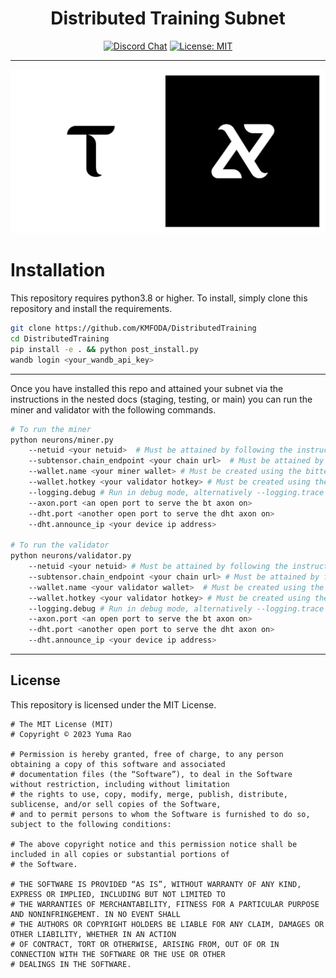 
<div align="center">

# **Distributed Training Subnet** <!-- omit in toc -->
[![Discord Chat](https://img.shields.io/discord/308323056592486420.svg)](https://discord.gg/bittensor)
[![License: MIT](https://img.shields.io/badge/License-MIT-yellow.svg)](https://opensource.org/licenses/MIT) 

</div>

---

![Subnet25](assets/Subnet25.jpg)

# Installation
This repository requires python3.8 or higher. To install, simply clone this repository and install the requirements.
```bash
git clone https://github.com/KMFODA/DistributedTraining
cd DistributedTraining
pip install -e . && python post_install.py
wandb login <your_wandb_api_key>
```

---

Once you have installed this repo and attained your subnet via the instructions in the nested docs (staging, testing, or main) you can run the miner and validator with the following commands.
```bash
# To run the miner
python neurons/miner.py 
    --netuid <your netuid>  # Must be attained by following the instructions in the docs/running_on_*.md files
    --subtensor.chain_endpoint <your chain url>  # Must be attained by following the instructions in the docs/running_on_*.md files
    --wallet.name <your miner wallet> # Must be created using the bittensor-cli
    --wallet.hotkey <your validator hotkey> # Must be created using the bittensor-cli
    --logging.debug # Run in debug mode, alternatively --logging.trace for trace mode
    --axon.port <an open port to serve the bt axon on>
    --dht.port <another open port to serve the dht axon on>
    --dht.announce_ip <your device ip address>

# To run the validator
python neurons/validator.py 
    --netuid <your netuid> # Must be attained by following the instructions in the docs/running_on_*.md files
    --subtensor.chain_endpoint <your chain url> # Must be attained by following the instructions in the docs/running_on_*.md files
    --wallet.name <your validator wallet>  # Must be created using the bittensor-cli
    --wallet.hotkey <your validator hotkey> # Must be created using the bittensor-cli
    --logging.debug # Run in debug mode, alternatively --logging.trace for trace mode
    --axon.port <an open port to serve the bt axon on>
    --dht.port <another open port to serve the dht axon on>
    --dht.announce_ip <your device ip address>
```

</div>

---

## License
This repository is licensed under the MIT License.
```text
# The MIT License (MIT)
# Copyright © 2023 Yuma Rao

# Permission is hereby granted, free of charge, to any person obtaining a copy of this software and associated
# documentation files (the “Software”), to deal in the Software without restriction, including without limitation
# the rights to use, copy, modify, merge, publish, distribute, sublicense, and/or sell copies of the Software,
# and to permit persons to whom the Software is furnished to do so, subject to the following conditions:

# The above copyright notice and this permission notice shall be included in all copies or substantial portions of
# the Software.

# THE SOFTWARE IS PROVIDED “AS IS”, WITHOUT WARRANTY OF ANY KIND, EXPRESS OR IMPLIED, INCLUDING BUT NOT LIMITED TO
# THE WARRANTIES OF MERCHANTABILITY, FITNESS FOR A PARTICULAR PURPOSE AND NONINFRINGEMENT. IN NO EVENT SHALL
# THE AUTHORS OR COPYRIGHT HOLDERS BE LIABLE FOR ANY CLAIM, DAMAGES OR OTHER LIABILITY, WHETHER IN AN ACTION
# OF CONTRACT, TORT OR OTHERWISE, ARISING FROM, OUT OF OR IN CONNECTION WITH THE SOFTWARE OR THE USE OR OTHER
# DEALINGS IN THE SOFTWARE.
```
